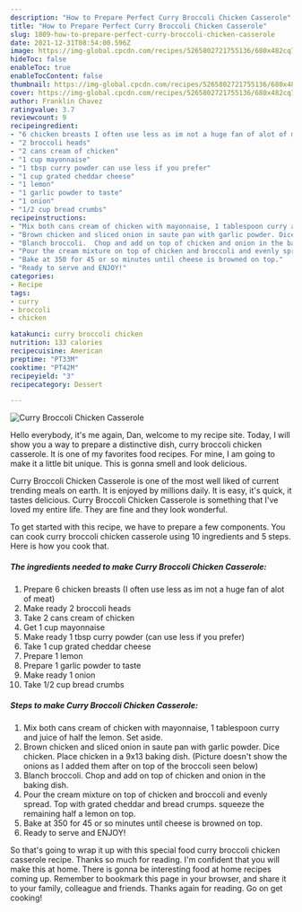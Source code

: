```yaml
---
description: "How to Prepare Perfect Curry Broccoli Chicken Casserole"
title: "How to Prepare Perfect Curry Broccoli Chicken Casserole"
slug: 1809-how-to-prepare-perfect-curry-broccoli-chicken-casserole
date: 2021-12-31T08:54:00.596Z
image: https://img-global.cpcdn.com/recipes/5265802721755136/680x482cq70/curry-broccoli-chicken-casserole-recipe-main-photo.jpg
hideToc: false
enableToc: true
enableTocContent: false
thumbnail: https://img-global.cpcdn.com/recipes/5265802721755136/680x482cq70/curry-broccoli-chicken-casserole-recipe-main-photo.jpg
cover: https://img-global.cpcdn.com/recipes/5265802721755136/680x482cq70/curry-broccoli-chicken-casserole-recipe-main-photo.jpg
author: Franklin Chavez
ratingvalue: 3.7
reviewcount: 9
recipeingredient:
- "6 chicken breasts I often use less as im not a huge fan of alot of meat"
- "2 broccoli heads"
- "2 cans cream of chicken"
- "1 cup mayonnaise"
- "1 tbsp curry powder can use less if you prefer"
- "1 cup grated cheddar cheese"
- "1 lemon"
- "1 garlic powder to taste"
- "1 onion"
- "1/2 cup bread crumbs"
recipeinstructions:
- "Mix both cans cream of chicken with mayonnaise, 1 tablespoon curry and juice of half the lemon. Set aside."
- "Brown chicken and sliced onion in saute pan with garlic powder. Dice chicken.  Place chicken in a 9x13 baking dish. (Picture doesn&#39;t show the onions as I added them after on top of the broccoli seen below)"
- "Blanch broccoli.  Chop and add on top of chicken and onion in the baking dish."
- "Pour the cream mixture on top of chicken and broccoli and evenly spread. Top with grated cheddar and bread crumps. squeeze the remaining half a lemon on top."
- "Bake at 350 for 45 or so minutes until cheese is browned on top."
- "Ready to serve and ENJOY!"
categories:
- Recipe
tags:
- curry
- broccoli
- chicken

katakunci: curry broccoli chicken 
nutrition: 133 calories
recipecuisine: American
preptime: "PT33M"
cooktime: "PT42M"
recipeyield: "3"
recipecategory: Dessert

---
```



![Curry Broccoli Chicken Casserole](https://img-global.cpcdn.com/recipes/5265802721755136/680x482cq70/curry-broccoli-chicken-casserole-recipe-main-photo.jpg)

Hello everybody, it's me again, Dan, welcome to my recipe site. Today, I will show you a way to prepare a distinctive dish, curry broccoli chicken casserole. It is one of my favorites food recipes. For mine, I am going to make it a little bit unique. This is gonna smell and look delicious.



Curry Broccoli Chicken Casserole is one of the most well liked of current trending meals on earth. It is enjoyed by millions daily. It is easy, it's quick, it tastes delicious. Curry Broccoli Chicken Casserole is something that I've loved my entire life. They are fine and they look wonderful.


To get started with this recipe, we have to prepare a few components. You can cook curry broccoli chicken casserole using 10 ingredients and 5 steps. Here is how you cook that.

<!--inarticleads1-->

##### The ingredients needed to make Curry Broccoli Chicken Casserole:

1. Prepare 6 chicken breasts (I often use less as im not a huge fan of alot of meat)
1. Make ready 2 broccoli heads
1. Take 2 cans cream of chicken
1. Get 1 cup mayonnaise
1. Make ready 1 tbsp curry powder (can use less if you prefer)
1. Take 1 cup grated cheddar cheese
1. Prepare 1 lemon
1. Prepare 1 garlic powder to taste
1. Make ready 1 onion
1. Take 1/2 cup bread crumbs




<!--inarticleads2-->

##### Steps to make Curry Broccoli Chicken Casserole:

1. Mix both cans cream of chicken with mayonnaise, 1 tablespoon curry and juice of half the lemon. Set aside.
1. Brown chicken and sliced onion in saute pan with garlic powder. Dice chicken.  Place chicken in a 9x13 baking dish. (Picture doesn&#39;t show the onions as I added them after on top of the broccoli seen below)
1. Blanch broccoli.  Chop and add on top of chicken and onion in the baking dish.
1. Pour the cream mixture on top of chicken and broccoli and evenly spread. Top with grated cheddar and bread crumps. squeeze the remaining half a lemon on top.
1. Bake at 350 for 45 or so minutes until cheese is browned on top.
1. Ready to serve and ENJOY!



So that's going to wrap it up with this special food curry broccoli chicken casserole recipe. Thanks so much for reading. I'm confident that you will make this at home. There is gonna be interesting food at home recipes coming up. Remember to bookmark this page in your browser, and share it to your family, colleague and friends. Thanks again for reading. Go on get cooking!
